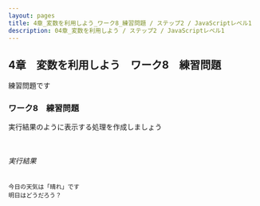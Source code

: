 ```yaml
---
layout: pages
title: 4章_変数を利用しよう_ワーク8_練習問題 / ステップ2 / JavaScriptレベル1
description: 04章_変数を利用しよう / ステップ2 / JavaScriptレベル1
---
```


## 4章　変数を利用しよう　ワーク8　練習問題

<div class="em2-outline">
練習問題です
</div>

### ワーク8　練習問題

実行結果のように表示する処理を作成しましょう

```javascript:/js-level1/chapter04/work08.js



```

###### 実行結果
```javascript:
今日の天気は「晴れ」です
明日はどうだろう？
```



